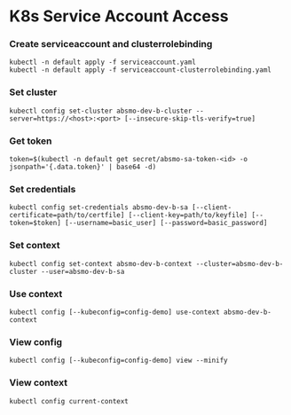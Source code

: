 # K8s Service Account Access

### Create serviceaccount and clusterrolebinding
```
kubectl -n default apply -f serviceaccount.yaml
kubectl -n default apply -f serviceaccount-clusterrolebinding.yaml
```

### Set cluster
```
kubectl config set-cluster absmo-dev-b-cluster --server=https://<host>:<port> [--insecure-skip-tls-verify=true]
```

### Get token
```
token=$(kubectl -n default get secret/absmo-sa-token-<id> -o jsonpath='{.data.token}' | base64 -d)
```

### Set credentials
```
kubectl config set-credentials absmo-dev-b-sa [--client-certificate=path/to/certfile] [--client-key=path/to/keyfile] [--token=$token] [--username=basic_user] [--password=basic_password]
```

### Set context
```
kubectl config set-context absmo-dev-b-context --cluster=absmo-dev-b-cluster --user=absmo-dev-b-sa
```

### Use context
```
kubectl config [--kubeconfig=config-demo] use-context absmo-dev-b-context
```

### View config
```
kubectl config [--kubeconfig=config-demo] view --minify
```

### View context
```
kubectl config current-context
```
